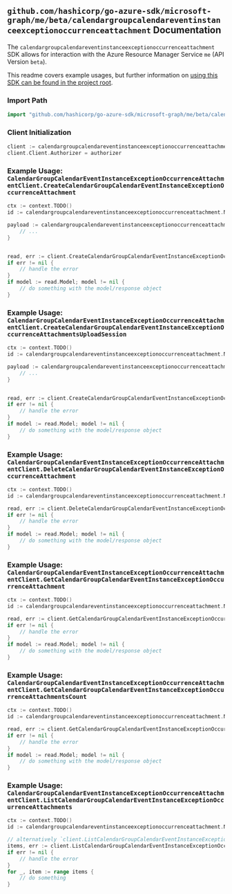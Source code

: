 
## `github.com/hashicorp/go-azure-sdk/microsoft-graph/me/beta/calendargroupcalendareventinstanceexceptionoccurrenceattachment` Documentation

The `calendargroupcalendareventinstanceexceptionoccurrenceattachment` SDK allows for interaction with the Azure Resource Manager Service `me` (API Version `beta`).

This readme covers example usages, but further information on [using this SDK can be found in the project root](https://github.com/hashicorp/go-azure-sdk/tree/main/docs).

### Import Path

```go
import "github.com/hashicorp/go-azure-sdk/microsoft-graph/me/beta/calendargroupcalendareventinstanceexceptionoccurrenceattachment"
```


### Client Initialization

```go
client := calendargroupcalendareventinstanceexceptionoccurrenceattachment.NewCalendarGroupCalendarEventInstanceExceptionOccurrenceAttachmentClientWithBaseURI("https://management.azure.com")
client.Client.Authorizer = authorizer
```


### Example Usage: `CalendarGroupCalendarEventInstanceExceptionOccurrenceAttachmentClient.CreateCalendarGroupCalendarEventInstanceExceptionOccurrenceAttachment`

```go
ctx := context.TODO()
id := calendargroupcalendareventinstanceexceptionoccurrenceattachment.NewMeCalendarGroupIdCalendarIdEventIdInstanceIdExceptionOccurrenceID("calendarGroupIdValue", "calendarIdValue", "eventIdValue", "eventId1Value", "eventId2Value")

payload := calendargroupcalendareventinstanceexceptionoccurrenceattachment.Attachment{
	// ...
}


read, err := client.CreateCalendarGroupCalendarEventInstanceExceptionOccurrenceAttachment(ctx, id, payload)
if err != nil {
	// handle the error
}
if model := read.Model; model != nil {
	// do something with the model/response object
}
```


### Example Usage: `CalendarGroupCalendarEventInstanceExceptionOccurrenceAttachmentClient.CreateCalendarGroupCalendarEventInstanceExceptionOccurrenceAttachmentsUploadSession`

```go
ctx := context.TODO()
id := calendargroupcalendareventinstanceexceptionoccurrenceattachment.NewMeCalendarGroupIdCalendarIdEventIdInstanceIdExceptionOccurrenceID("calendarGroupIdValue", "calendarIdValue", "eventIdValue", "eventId1Value", "eventId2Value")

payload := calendargroupcalendareventinstanceexceptionoccurrenceattachment.CreateCalendarGroupCalendarEventInstanceExceptionOccurrenceAttachmentsUploadSessionRequest{
	// ...
}


read, err := client.CreateCalendarGroupCalendarEventInstanceExceptionOccurrenceAttachmentsUploadSession(ctx, id, payload)
if err != nil {
	// handle the error
}
if model := read.Model; model != nil {
	// do something with the model/response object
}
```


### Example Usage: `CalendarGroupCalendarEventInstanceExceptionOccurrenceAttachmentClient.DeleteCalendarGroupCalendarEventInstanceExceptionOccurrenceAttachment`

```go
ctx := context.TODO()
id := calendargroupcalendareventinstanceexceptionoccurrenceattachment.NewMeCalendarGroupIdCalendarIdEventIdInstanceIdExceptionOccurrenceIdAttachmentID("calendarGroupIdValue", "calendarIdValue", "eventIdValue", "eventId1Value", "eventId2Value", "attachmentIdValue")

read, err := client.DeleteCalendarGroupCalendarEventInstanceExceptionOccurrenceAttachment(ctx, id, calendargroupcalendareventinstanceexceptionoccurrenceattachment.DefaultDeleteCalendarGroupCalendarEventInstanceExceptionOccurrenceAttachmentOperationOptions())
if err != nil {
	// handle the error
}
if model := read.Model; model != nil {
	// do something with the model/response object
}
```


### Example Usage: `CalendarGroupCalendarEventInstanceExceptionOccurrenceAttachmentClient.GetCalendarGroupCalendarEventInstanceExceptionOccurrenceAttachment`

```go
ctx := context.TODO()
id := calendargroupcalendareventinstanceexceptionoccurrenceattachment.NewMeCalendarGroupIdCalendarIdEventIdInstanceIdExceptionOccurrenceIdAttachmentID("calendarGroupIdValue", "calendarIdValue", "eventIdValue", "eventId1Value", "eventId2Value", "attachmentIdValue")

read, err := client.GetCalendarGroupCalendarEventInstanceExceptionOccurrenceAttachment(ctx, id, calendargroupcalendareventinstanceexceptionoccurrenceattachment.DefaultGetCalendarGroupCalendarEventInstanceExceptionOccurrenceAttachmentOperationOptions())
if err != nil {
	// handle the error
}
if model := read.Model; model != nil {
	// do something with the model/response object
}
```


### Example Usage: `CalendarGroupCalendarEventInstanceExceptionOccurrenceAttachmentClient.GetCalendarGroupCalendarEventInstanceExceptionOccurrenceAttachmentsCount`

```go
ctx := context.TODO()
id := calendargroupcalendareventinstanceexceptionoccurrenceattachment.NewMeCalendarGroupIdCalendarIdEventIdInstanceIdExceptionOccurrenceID("calendarGroupIdValue", "calendarIdValue", "eventIdValue", "eventId1Value", "eventId2Value")

read, err := client.GetCalendarGroupCalendarEventInstanceExceptionOccurrenceAttachmentsCount(ctx, id, calendargroupcalendareventinstanceexceptionoccurrenceattachment.DefaultGetCalendarGroupCalendarEventInstanceExceptionOccurrenceAttachmentsCountOperationOptions())
if err != nil {
	// handle the error
}
if model := read.Model; model != nil {
	// do something with the model/response object
}
```


### Example Usage: `CalendarGroupCalendarEventInstanceExceptionOccurrenceAttachmentClient.ListCalendarGroupCalendarEventInstanceExceptionOccurrenceAttachments`

```go
ctx := context.TODO()
id := calendargroupcalendareventinstanceexceptionoccurrenceattachment.NewMeCalendarGroupIdCalendarIdEventIdInstanceIdExceptionOccurrenceID("calendarGroupIdValue", "calendarIdValue", "eventIdValue", "eventId1Value", "eventId2Value")

// alternatively `client.ListCalendarGroupCalendarEventInstanceExceptionOccurrenceAttachments(ctx, id, calendargroupcalendareventinstanceexceptionoccurrenceattachment.DefaultListCalendarGroupCalendarEventInstanceExceptionOccurrenceAttachmentsOperationOptions())` can be used to do batched pagination
items, err := client.ListCalendarGroupCalendarEventInstanceExceptionOccurrenceAttachmentsComplete(ctx, id, calendargroupcalendareventinstanceexceptionoccurrenceattachment.DefaultListCalendarGroupCalendarEventInstanceExceptionOccurrenceAttachmentsOperationOptions())
if err != nil {
	// handle the error
}
for _, item := range items {
	// do something
}
```
